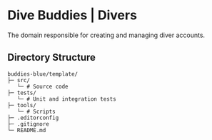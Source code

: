 # Dive Buddies | Divers

The domain responsible for creating and managing diver accounts.

## Directory Structure

~~~
buddies-blue/template/
├─ src/
   └─ # Source code
├─ tests/
   └─ # Unit and integration tests
├─ tools/
   └─ # Scripts
├─ .editorconfig
├─ .gitignore
└─ README.md
~~~

